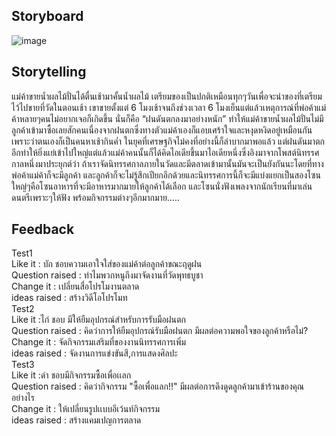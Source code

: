 ## Storyboard
![image](https://github.com/tonpee/2566-INT100-G1-03-SPONGEBOYTEAM/assets/141814542/4594de5f-e609-4ae1-9a9b-fc401b2667ae)


## Storytelling
แม่ค้าขายน้ำผลไม้ปั่นได้ตื่นเช้ามาคั้นน้ำผลไม้ เตรียมของเป็นปกติเหมือนทุกๆวันเพื่อจะนำของที่เตรียมไว้ไปขายที่วัดในตอนเช้า เขาขายตั้งแต่ 6 โมงเช้าจนถึงช่วงเวลา 6 โมงเย็นแต่แล้วเหตุการณ์ที่พ่อค้าแม่ค้าหลายๆคนไม่อยากเจอก็เกิดขึ้น นั่นก็คือ “ฝนดันตกลงมาอย่างหนัก” ทำให้แม่ค้าขายน้ำผลไม้ปั่นไม่มีลูกค้าเข้ามาซื้อเลยสักคนเนื่องจากฝนตกซึ่งทางตัวแม่ค้าเองก็แอบเศร้าใจและหงุดหงิดอยู่เหมือนกัน เพราะว่าตนเองก็เป็นคนหาเช้ากินค่ำ ในยุคที่เศรษฐกิจไม่คงที่อย่างนี้ก็ลำบากมาพอแล้ว แต่ฝนดันมาตกอีกทำให้ยิ่งแย่เข้าไปใหญ่แต่แล้วแม่ค้าคนนั้นก็ได้คิดไอเดียขึ้นมาไอเดียหนึ่งซึ่งอิงมาจากโพสต์นิทรรศกาลหนึ่งมาประยุกต์ว่า ถ้าเราจัดนิทรรศกาลภายในวัดและมีตลาดเข้ามานั้นมันจะเป็นยังกันนะโดยที่ทางพ่อค้าแม่ค้าก็จะมีลูกค้า และลูกค้าก็จะไม่รู้สึกเปียกอีกด้วยและนิทรรศการนี้ก็จะมีแบ่งแยกเป็นสองโซนใหญ่ๆคือโซนอาหารที่จะมีอาหารมากมายให้ลูกค้าได้เลือก และโซนนั่งฟังเพลงจากนักเรียนที่มาเล่นดนตรีเพราะๆให้ฟัง พร้อมกิจกรรมต่างๆอีกมากมาย…..

## Feedback
Test1
<br>
Like it : บัก ชอบความเอาใจใส่ของแม่ค้าต่อลูกค้าขณะฤดูฝน
<br>
Question raised : ทำไมพวกหนูถึงมาจัดงานที่วัดพุทธบูชา
<br>
Change it : เปลี่ยนสื่อโปรโมงานตลาด
<br>
ideas raised : สร้างวิดีโอโปรโมท
<br>
Test2
<br>
Like it :ไก่ ชอบ มีให้ยืมอุปกรณ์สำหรับการรับมือฝนตก
<br>
Question raised : คิดว่าการให้ยืมอุปกรณ์รับมือฝนตก มีผลต่อความพอใจของลูกค้าหรือไม่?
<br>
Change it : จัดกิจกรรมเสริมที่ของงานนิทรรศการเพิ่ม
<br>
ideas raised : จัดงานการแข่งขันสี,การแสดงศิลปะ
<br>
Test3
<br>
Like it :ดำ ชอบมีกิจกรรมซื้อเพื่อเเลก
<br>
Question raised : คิดว่ากิจกรรม "ซื้อเพื่อแลก!!" มีผลต่อการดึงดูดลูกค้ามาเข้าร้านของคุณอย่างไร
<br>
Change it : ให้เปลี่ยนรูปเเบบอีเว้นท์กิจกรรม
<br>
ideas raised : สร้างแคมเปญการตลาด
<br>

